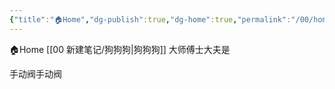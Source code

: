 ```yaml
---
{"title":"🏠Home","dg-publish":true,"dg-home":true,"permalink":"/00/home/","tags":["gardenEntry"],"dgPassFrontmatter":true}
---
```


🏠Home
[[00 新建笔记/狗狗狗\|狗狗狗]]
大师傅士大夫是

手动阀手动阀

